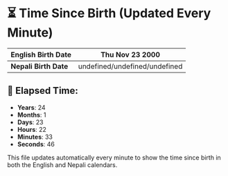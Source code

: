 # ⏳ Time Since Birth (Updated Every Minute)

| **English Birth Date** | Thu Nov 23 2000 |
|------------------------|-------------------------------------|
| **Nepali Birth Date**  | undefined/undefined/undefined                  |

## 📅 Elapsed Time:

- **Years**: 24
- **Months**: 1
- **Days**: 23
- **Hours**: 22
- **Minutes**: 33
- **Seconds**: 46

This file updates automatically every minute to show the time since birth in both the English and Nepali calendars.